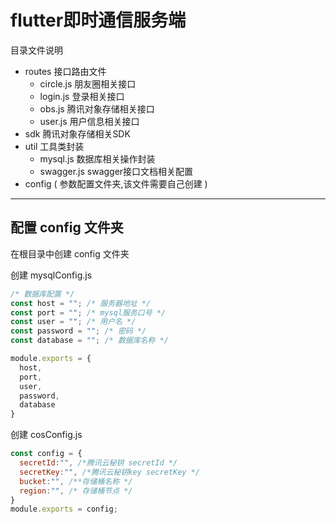 # flutter即时通信服务端

目录文件说明

- routes 接口路由文件
  - circle.js 朋友圈相关接口
  - login.js 登录相关接口
  - obs.js 腾讯对象存储相关接口
  - user.js 用户信息相关接口
- sdk 腾讯对象存储相关SDK
- util 工具类封装
  - mysql.js 数据库相关操作封装
  - swagger.js swagger接口文档相关配置
- config ( 参数配置文件夹,该文件需要自己创建 )

---

## 配置 config 文件夹

在根目录中创建 config 文件夹

创建 mysqlConfig.js

```js
/* 数据库配置 */
const host = ""; /* 服务器地址 */
const port = ""; /* mysql服务口号 */
const user = ""; /* 用户名 */
const password = ""; /* 密码 */
const database = ""; /* 数据库名称 */

module.exports = {
  host,
  port,
  user,
  password,
  database
}
```

创建 cosConfig.js

```js
const config = {
  secretId:"", /*腾讯云秘钥 secretId */
  secretKey:"", /*腾讯云秘钥key secretKey */
  bucket:"", /**存储桶名称 */
  region:"", /* 存储桶节点 */
}
module.exports = config;
```

